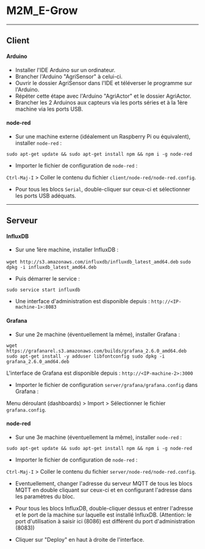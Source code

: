 # M2M_E-Grow

-------

## Client

#### Arduino

* Installer l'IDE Arduino sur un ordinateur.
* Brancher l'Arduino "AgriSensor" à celui-ci.
* Ouvrir le dossier AgriSensor dans l'IDE et téléverser le programme sur l'Arduino.
* Répéter cette étape avec l'Arduino "AgriActor" et le dossier AgriActor.
* Brancher les 2 Arduinos aux capteurs via les ports séries et à la 1ère machine via les ports USB.

#### node-red

* Sur une machine externe (idéalement un Raspberry Pi ou équivalent), installer `node-red` :

`sudo apt-get update && sudo apt-get install npm && npm i -g node-red`

* Importer le fichier de configuration de `node-red` :

`Ctrl-Maj-I` > Coller le contenu du fichier `client/node-red/node-red.config`.

* Pour tous les blocs `Serial`, double-cliquer sur ceux-ci et sélectionner les ports USB adéquats.

-------

## Serveur

#### InfluxDB

* Sur une 1ère machine, installer InfluxDB :

`wget http://s3.amazonaws.com/influxdb/influxdb_latest_amd64.deb`
`sudo dpkg -i influxdb_latest_amd64.deb`

* Puis démarrer le service :

`sudo service start influxdb`

* Une interface d'administration est disponible depuis : `http://<IP-machine-1>:8083`

#### Grafana

* Sur une 2e machine (éventuellement la même), installer Grafana :

`wget https://grafanarel.s3.amazonaws.com/builds/grafana_2.6.0_amd64.deb
sudo apt-get install -y adduser libfontconfig
sudo dpkg -i grafana_2.6.0_amd64.deb`

L'interface de Grafana est disponible depuis : `http://<IP-machine-2>:3000`

* Importer le fichier de configuration `server/grafana/grafana.config` dans Grafana :

Menu déroulant (dashboards) > Import > Sélectionner le fichier `grafana.config`.

#### node-red

* Sur une 3e machine (éventuellement la même), installer `node-red` :

`sudo apt-get update && sudo apt-get install npm && npm i -g node-red`

* Importer le fichier de configuration de `node-red` :

`Ctrl-Maj-I` > Coller le contenu du fichier `server/node-red/node-red.config`.

* Eventuellement, changer l'adresse du serveur MQTT de tous les blocs MQTT en double cliquant sur ceux-ci et en configurant l'adresse dans les paramètres du bloc.

* Pour tous les blocs InfluxDB, double-cliquer dessus et entrer l'adresse et le port de la machine sur laquelle est installé InfluxDB.
(Attention: le port d'utilisation à saisir ici (8086) est différent du port d'administration (8083))

* Cliquer sur "Deploy" en haut à droite de l'interface.
